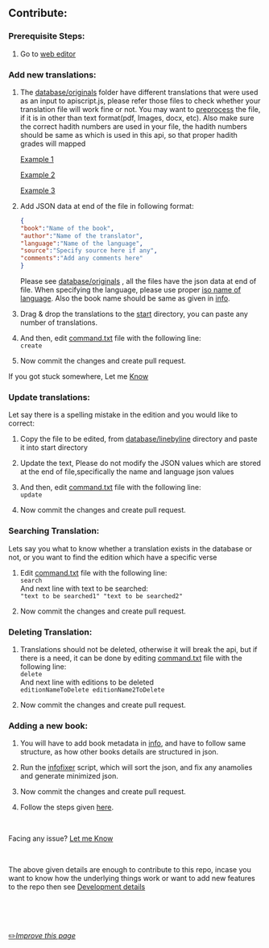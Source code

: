## Contribute:


### Prerequisite Steps:
1.  Go to [web editor](https://github.dev/fawazahmed0/hadith-api "web editor")

### Add new translations:
1. The [database/originals](https://github.com/fawazahmed0/hadith-api/tree/1/database/originals "database/originals") folder have different translations that were used as an input to apiscript.js, please refer those files to check whether your translation file will work fine or not. You may want to [preprocess](https://github.com/fawazahmed0/hadith-api/blob/1/Preprocessing.md) the file, if it is in other than text format(pdf, Images, docx, etc). Also make sure the correct hadith numbers are used in your file, the hadith numbers should be same as which is used in this api, so that proper hadith grades will mapped

    [Example 1](https://raw.githubusercontent.com/fawazahmed0/hadith-api/1/database/originals/englishtirmidhiscrapped.txt "Example 1")

    [Example 2](https://raw.githubusercontent.com/fawazahmed0/hadith-api/1/database/originals/englishmalikscrapped.txt "Example 2")

    [Example 3](https://raw.githubusercontent.com/fawazahmed0/hadith-api/1/database/originals/englishnasaiscrapped.txt "Example 3")

2.  Add JSON data at end of the file in following format:
    ```json
    {
    "book":"Name of the book",
    "author":"Name of the translator",
    "language":"Name of the language",
    "source":"Specify source here if any",
    "comments":"Add any comments here"
    }
    ```  
    Please see [database/originals](https://github.com/fawazahmed0/hadith-api/tree/1/database/originals "database/originals") , all the files have the json data at end of file.
When specifying the language, please use proper [iso name of language](https://github.com/fawazahmed0/quran-api/blob/1/isocodes/iso-codes.json "iso name of language"). Also the book name should be same as given in [info](https://cdn.jsdelivr.net/gh/fawazahmed0/hadith-api@1/info.json).

3. Drag & drop the translations to the [start](https://github.com/fawazahmed0/hadith-api/tree/1/start "start") directory, you can paste any number of translations.

4. And then, edit [command.txt](https://github.com/fawazahmed0/hadith-api/blob/1/command.txt) file with the following line:<br>
`create`

5. Now commit the changes and create pull request.


If you got stuck somewhere, Let me  [Know](https://github.com/fawazahmed0/hadith-api/issues/new "Know")

### Update translations:

Let say there is a spelling mistake in the edition and you would like to correct:

1. Copy the file to be edited, from [database/linebyline](https://github.com/fawazahmed0/hadith-api/tree/1/database/linebyline) directory and paste it into start directory

3. Update the text, Please do not modify the JSON values which are stored at the end of file,specifically the name and language json values

4. And then, edit [command.txt](https://github.com/fawazahmed0/hadith-api/blob/1/command.txt) file with the following line:<br>
`update`

5. Now commit the changes and create pull request.

### Searching Translation:

Lets say you what to know whether a translation exists in the database or not, or you want to find the edition which have a specific verse

1. Edit [command.txt](https://github.com/fawazahmed0/hadith-api/blob/1/command.txt) file with the following line:<br>
`search`<br>
And next line with text to be searched:<br>
`"text to be searched1" "text to be searched2"`

2. Now commit the changes and create pull request.


### Deleting Translation:
1. Translations should not be deleted, otherwise it will break the api, but if there is a need, it can be done by editing [command.txt](https://github.com/fawazahmed0/hadith-api/blob/1/command.txt) file with the following line:<br>
`delete`<br>
And next line with editions to be deleted<br>
`editionNameToDelete editionName2ToDelete`

2. Now commit the changes and create pull request.

### Adding a new book:
1. You will have to add book metadata in [info](https://cdn.jsdelivr.net/gh/fawazahmed0/hadith-api@1/info.json), and have to follow same structure, as how other books details are structured in json.

2. Run the [infofixer](https://github.com/fawazahmed0/hadith-api/blob/1/infofixer.js) script, which will sort the json, and fix any anamolies and generate minimized json.

3. Now commit the changes and create pull request.

4. Follow the steps given [here](#add-new-translations).

<br>

Facing any issue? [Let me Know](https://github.com/fawazahmed0/hadith-api/issues/new "Let me Know ")

<br>

The above given details are enough to contribute to this repo, incase you want to know how the underlying things work or want to add new features to the repo then see [Development details](https://github.com/fawazahmed0/hadith-api/blob/1/dev.md "Development details")

<br>
<br>
<br>

[:pencil2:*Improve this page*](https://github.com/fawazahmed0/hadith-api/edit/1/CONTRIBUTING.md)
